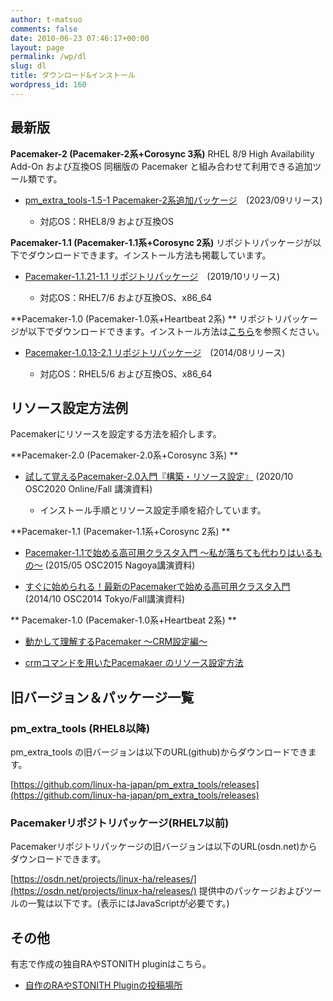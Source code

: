```yaml
---
author: t-matsuo
comments: false
date: 2010-06-23 07:46:17+00:00
layout: page
permalink: /wp/dl
slug: dl
title: ダウンロード&インストール
wordpress_id: 160
---
```


## 最新版


**Pacemaker-2 (Pacemaker-2系+Corosync 3系)**
RHEL 8/9 High Availability Add-On および互換OS 同梱版の Pacemaker と組み合わせて利用できる追加ツール類です。



 	
  * [pm_extra_tools-1.5-1 Pacemaker-2系追加パッケージ](https://github.com/linux-ha-japan/pm_extra_tools/releases/tag/pm_extra_tools-1.5)　(2023/09リリース)

 	
    * 対応OS：RHEL8/9 および互換OS





**Pacemaker-1.1 (Pacemaker-1.1系+Corosync 2系)**
リポジトリパッケージが以下でダウンロードできます。インストール方法も掲載しています。



 	
  * [Pacemaker-1.1.21-1.1 リポジトリパッケージ](/wp/archives/4876)　(2019/10リリース)

 	
    * 対応OS：RHEL7/6 および互換OS、x86_64





**Pacemaker-1.0 (Pacemaker-1.0系+Heartbeat 2系) **
リポジトリパッケージが以下でダウンロードできます。インストール方法は[こちら](/wp/archives/4219)を参照ください。



 	
  * [Pacemaker-1.0.13-2.1 リポジトリパッケージ](https://osdn.jp/projects/linux-ha/releases/61791)　(2014/08リリース)

 	
    * 対応OS：RHEL5/6 および互換OS、x86_64







## リソース設定方法例


Pacemakerにリソースを設定する方法を紹介します。

**Pacemaker-2.0 (Pacemaker-2.0系+Corosync 3系) **



 	
  * [試して覚えるPacemaker-2.0入門『構築・リソース設定』](/wp/archives/4970) (2020/10 OSC2020 Online/Fall 講演資料)

 	
    * インストール手順とリソース設定手順を紹介しています。





**Pacemaker-1.1 (Pacemaker-1.1系+Corosync 2系) **



 	
  * [Pacemaker-1.1で始める高可用クラスタ入門 ～私が落ちても代わりはいるもの～](/wp/archives/4098) (2015/05 OSC2015 Nagoya講演資料)

 	
  * [すぐに始められる！最新のPacemakerで始める高可用クラスタ入門](/wp/archives/4038)　(2014/10 OSC2014 Tokyo/Fall講演資料)


** Pacemaker-1.0 (Pacemaker-1.0系+Heartbeat 2系)
**



 	
  * [動かして理解するPacemaker ～CRM設定編～](/wp/archives/3786)

 	
  * [crmコマンドを用いたPacemakaer のリソース設定方法](/wp/archives/4224)




## 旧バージョン＆パッケージ一覧




### pm_extra_tools (RHEL8以降)


pm_extra_tools の旧バージョンは以下のURL(github)からダウンロードできます。



[https://github.com/linux-ha-japan/pm_extra_tools/releases](https://github.com/linux-ha-japan/pm_extra_tools/releases)


### Pacemakerリポジトリパッケージ(RHEL7以前)


Pacemakerリポジトリパッケージの旧バージョンは以下のURL(osdn.net)からダウンロードできます。



[https://osdn.net/projects/linux-ha/releases/](https://osdn.net/projects/linux-ha/releases/)
提供中のパッケージおよびツールの一覧は以下です。(表示にはJavaScriptが必要です。)




## その他


有志で作成の独自RAやSTONITH pluginはこちら。



 	
  * [自作のRAやSTONITH Pluginの投稿場所](/wp/find)


